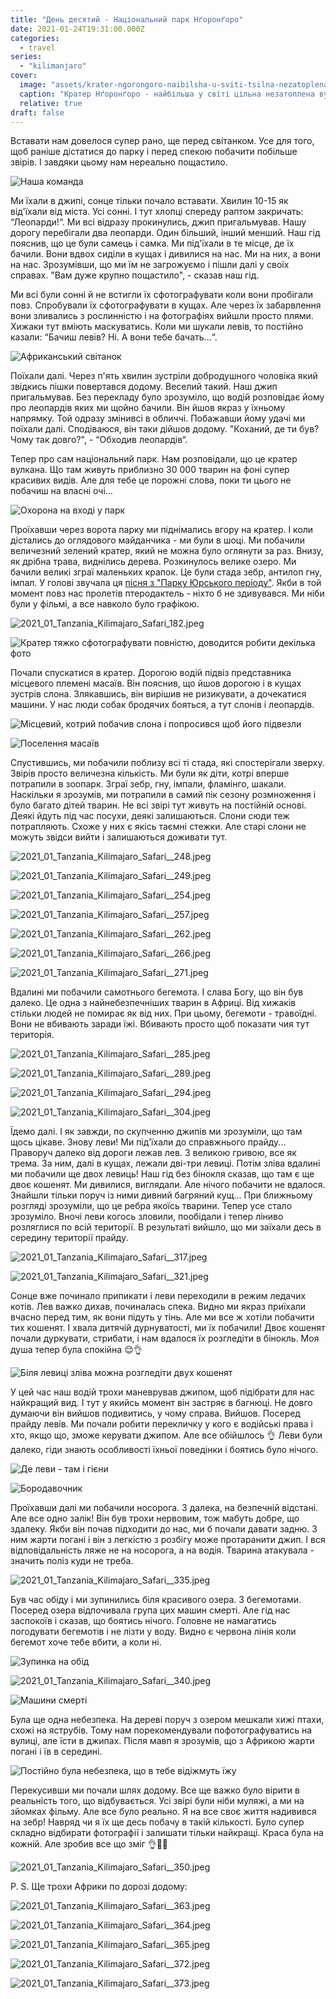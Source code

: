 ```yaml
---
title: "День десятий - Національний парк Нґоронґоро"
date: 2021-01-24T19:31:00.000Z
categories:
  - travel
series:
  - "kilimanjaro"
cover:
  image: "assets/krater-ngorongoro-naibilsha-u-sviti-tsilna-nezatoplena-vulkanichna-kaldera-f585.jpg"
  caption: "Кратер Нґоронґоро - найбільша у світі цільна незатоплена вулканічна кальдера"
  relative: true
draft: false
---
```


Вставати нам довелося супер рано, ще перед світанком. Усе для того, щоб раніше дістатися до парку і перед спекою побачити побільше звірів. І завдяки цьому нам нереально пощастило.

![Наша команда](assets/nasha-komanda-ddae.jpg "Наша команда")

Ми їхали в джипі, сонце тільки почало вставати. Хвилин 10-15 як від'їхали від міста. Усі сонні. І тут хлопці спереду раптом закричать: “Леопарди!“. Ми всі відразу прокинулись, джип пригальмував. Нашу дорогу перебігали два леопарди. Один більший, інший менший. Наш гід пояснив, що це були самець і самка. Ми під'їхали в те місце, де їх бачили. Вони вдвох сиділи в кущах і дивилися на нас. Ми на них, а вони на нас. Зрозумівши, що ми їм не загрожуємо і пішли далі у своїх справах. "Вам дуже крупно пощастило", - сказав наш гід.

Ми всі були сонні й не встигли їх сфотографувати коли вони пробігали повз. Спробували їх сфотографувати в кущах. Але через їх забарвлення вони зливались з рослинністю і на фотографіях вийшли просто плями. Хижаки тут вміють маскуватись. Коли ми шукали левів, то постійно казали: “Бачиш левів? Ні. А вони тебе бачать...“.

![Африканський світанок](assets/afrikanskii-svitanok-ab43.jpg "Африканський світанок")

Поїхали далі. Через п'ять хвилин зустріли добродушного чоловіка який звідкись пішки повертався додому. Веселий такий. Наш джип пригальмував. Без перекладу було зрозуміло, що водій розповідає йому про леопардів яких ми щойно бачили. Він йшов якраз у їхньому напрямку. Той одразу змінивсі в обличчі. Побажавши йому удачі ми поїхали далі. Сподіваюся, він таки дійшов додому. "Коханий, де ти був? Чому так довго?", - “Обходив леопардів“.

Тепер про сам національний парк. Нам розповідали, що це кратер вулкана. Що там живуть приблизно 30 000 тварин на фоні супер красивих видів. Але для тебе це порожні слова, поки ти цього не побачиш на власні очі…

![Охорона на вході у парк](assets/ohorona-na-vhodi-u-park-d43f.jpg "Охорона на вході у парк")

Проїхавши через ворота парку ми піднімались вгору на кратер. І коли дістались до оглядового майданчика - ми були в шоці. Ми побачили величезний зелений кратер, який не можна було оглянути за раз. Внизу, як дрібна трава, виднілись дерева. Розкинулось велике озеро. Ми бачили великі зграї маленьких крапок. Це були стада зебр, антилоп гну, імпал. У голові звучала ця [пісня з "Парку Юрського періоду"](https://youtu.be/428IyxSfsls). Якби в той момент повз нас пролетів птеродактель - ніхто б не здивувався. Ми ніби були у фільмі, а все навколо було графікою.

![2021_01_Tanzania_Kilimajaro_Safari_182.jpeg](assets/2021-01-tanzania-kilimajaro-safari-182-afef.jpg)

![Кратер тяжко сфотографувати повністю, доводится робити декілька фото](assets/krater-tyazhko-sfotografuvati-povnistyu-dovoditsya-robiti-dekilka-foto-cdec.jpg "Кратер тяжко сфотографувати повністю, доводится робити декілька фото")

Почали спускатися в кратер. Дорогою водій підвіз представника місцевого племені масаїв. Він пояснив, що йшов дорогою і в кущах зустрів слона. Злякавшись, він вирішив не ризикувати, а дочекатися машини. У нас люди собак бродячих бояться, а тут слонів і леопардів.

![Місцевий, котрий побачив слона і попросився щоб його підвезли](assets/mistsevii-kotrii-pobachiv-slona-i-poprosivsya-schob-iogo-pidvezli-02d6.jpg "Місцевий, котрий побачив слона і попросився щоб його підвезли")

![Поселення масаїв](assets/poselennya-masaiv-baac.jpg "Поселення масаїв")

Спустившись, ми побачили поблизу всі ті стада, які спостерігали зверху. Звірів просто величезна кількість. Ми були як діти, котрі вперше потрапили в зоопарк. Зграї зебр, гну, імпали, фламінго, шакали. Наскільки я зрозумів, ми потрапили в самий пік сезону розмноження і було багато дітей тварин. Не всі звірі тут живуть на постійній основі. Деякі йдуть під час посухи, деякі залишаються. Слони сюди теж потрапляють. Схоже у них є якісь таємні стежки. Але старі слони не можуть звідси вийти і залишаються доживати тут.

![2021_01_Tanzania_Kilimajaro_Safari__248.jpeg](assets/2021-01-tanzania-kilimajaro-safari-248-947d.jpg)

![2021_01_Tanzania_Kilimajaro_Safari__249.jpeg](assets/2021-01-tanzania-kilimajaro-safari-249-be0b.jpg)

![2021_01_Tanzania_Kilimajaro_Safari__254.jpeg](assets/2021-01-tanzania-kilimajaro-safari-254-48e7.jpg)

![2021_01_Tanzania_Kilimajaro_Safari__257.jpeg](assets/2021-01-tanzania-kilimajaro-safari-257-0d4f.jpg)

![2021_01_Tanzania_Kilimajaro_Safari__262.jpeg](assets/2021-01-tanzania-kilimajaro-safari-262-25fc.jpg)

![2021_01_Tanzania_Kilimajaro_Safari__266.jpeg](assets/2021-01-tanzania-kilimajaro-safari-266-f8c6.jpg)

![2021_01_Tanzania_Kilimajaro_Safari__271.jpeg](assets/2021-01-tanzania-kilimajaro-safari-271-e72c.jpg)

Вдалині ми побачили самотнього бегемота. І слава Богу, що він був далеко. Це одна з найнебезпечніших тварин в Африці. Від хижаків стільки людей не помирає як від них. При цьому, бегемоти - травоїдні. Вони не вбивають заради їжі. Вбивають просто щоб показати чия тут територія.

![2021_01_Tanzania_Kilimajaro_Safari__285.jpeg](assets/2021-01-tanzania-kilimajaro-safari-285-3e70.jpg)

![2021_01_Tanzania_Kilimajaro_Safari__289.jpeg](assets/2021-01-tanzania-kilimajaro-safari-289-5dae.jpg)

![2021_01_Tanzania_Kilimajaro_Safari__294.jpeg](assets/2021-01-tanzania-kilimajaro-safari-294-55ab.jpg)

![2021_01_Tanzania_Kilimajaro_Safari__304.jpeg](assets/2021-01-tanzania-kilimajaro-safari-304-ec69.jpg)

Їдемо далі. І як завжди, по скупченню джипів ми зрозуміли, що там щось цікаве. Знову леви! Ми під'їхали до справжнього прайду... Праворуч далеко від дороги лежав лев. З великою гривою, все як трема. За ним, далі в кущах, лежали дві-три левиці. Потім зліва вдалині ми побачили ще двох левиць! Наш гід без бінокля сказав, що там є ще двоє кошенят. Ми дивилися, виглядали. Але нічого побачити не вдалося. Знайшли тільки поруч із ними дивний багряний кущ... При ближньому розгляді зрозуміли, що це ребра якоїсь тварини. Тепер усе стало зрозуміло. Вночі леви когось зловили, пообідали і тепер ліниво розляглися по всій території. В результаті вийшло, що ми заїхали десь в середину території прайду.

![2021_01_Tanzania_Kilimajaro_Safari__317.jpeg](assets/2021-01-tanzania-kilimajaro-safari-317-3814.jpg)

![2021_01_Tanzania_Kilimajaro_Safari__321.jpeg](assets/2021-01-tanzania-kilimajaro-safari-321-b4cc.jpg)

Сонце вже починало припикати і леви переходили в режим ледачих котів. Лев важко дихав, починалась спека. Видно ми якраз приїхали вчасно перед тим, як вони підуть у тінь. Але ми все ж хотіли побачити тих кошенят. І хвала дитячій дурнуватості, ми їх побачили! Двоє кошенят почали дуркувати, стрибати, і нам вдалося їх розгледіти в бінокль. Моя душа тепер була спокійна 😌👌

![Біля левиці зліва можна розгледіти двух кошенят](assets/bilya-levitsi-zliva-mozhna-rozglediti-dvuh-koshenyat-ae0e.jpg "Біля левиці зліва можна розгледіти двух кошенят")

У цей час наш водій трохи маневрував джипом, щоб підібрати для нас найкращий вид. І тут у якийсь момент він застряє в багнюці. Не довго думаючи він вийшов подивитись, у чому справа. Вийшов. Посеред прайду левів. Ми почали робити перекличку у кого є водійські права і хто, якщо що, зможе керувати джипом. Але все обійшлось 👌 Леви були далеко, гіди знають особливості їхньої поведінки і боятись було нічого.

![Де леви - там і гієни](assets/de-levi-tam-i-giieni-a123.jpg "Де леви - там і гієни")

![Бородавочник](assets/borodavochnik-63c1.jpg "Бородавочник")

Проїхавши далі ми побачили носорога. З далека, на безпечній відстані. Але все одно залік! Він був трохи нервовим, тож мабуть добре, що здалеку. Якби він почав підходити до нас, ми б почали давати задню. З ним жарти погані і він з легкістю з розбігу може протаранити джип. І вся відповідальність ляже не на носорога, а на водія. Тварина атакувала - значить поліз куди не треба.

![2021_01_Tanzania_Kilimajaro_Safari__335.jpeg](assets/2021-01-tanzania-kilimajaro-safari-335-9aac.jpg)

Був час обіду і ми зупинились біля красивого озера. З бегемотами. Посеред озера відпочивала група цих машин смерті. Але гід нас заспокоїв і сказав, що боятись нічого. Головне не намагатись погодувати бегемотів і не лізти у воду. Видно є червона лінія коли бегемот хоче тебе вбити, а коли ні.

![Зупинка на обід](assets/zupinka-na-obid-8d4f.jpg "Зупинка на обід")

![2021_01_Tanzania_Kilimajaro_Safari__340.jpeg](assets/2021-01-tanzania-kilimajaro-safari-340-5495.jpg)

![Машини смерті](assets/mashini-smerti-a1c1.jpg "Машини смерті")

Була ще одна небезпека. На дереві поруч з озером мешкали хижі птахи, схожі на яструбів. Тому нам порекомендували пофотографуватись на вулиці, але їсти в джипах. Після мавп я зрозумів, що з Африкою жарти погані і їв в середині.

![Постійно була небезпека, що в тебе відіжмуть їжу](assets/postiino-bula-nebezpeka-scho-v-tebe-vidizhmut-izhu-fdc8.jpg "Постійно була небезпека, що в тебе відіжмуть їжу")

Перекусивши ми почали шлях додому. Все ще важко було вірити в реальність того, що відбувається. Усі звірі були ніби муляжі, а ми на зйомках фільму. Але все було реально. Я на все своє життя надивився на зебр! Навряд чи я їх ще десь побачу в такій кількості. Було супер складно відбирати фотографії і залишати тільки найкращі. Краса була на кожній. Але зробив все що зміг 👌🦁🐘

![2021_01_Tanzania_Kilimajaro_Safari__350.jpeg](assets/2021-01-tanzania-kilimajaro-safari-350-0c48.jpg)

P. S. Ще трохи Африки по дорозі додому:

![2021_01_Tanzania_Kilimajaro_Safari__363.jpeg](assets/2021-01-tanzania-kilimajaro-safari-363-f3bf.jpg)

![2021_01_Tanzania_Kilimajaro_Safari__364.jpeg](assets/2021-01-tanzania-kilimajaro-safari-364-0949.jpg)

![2021_01_Tanzania_Kilimajaro_Safari__365.jpeg](assets/2021-01-tanzania-kilimajaro-safari-365-5205.jpg)

![2021_01_Tanzania_Kilimajaro_Safari__372.jpeg](assets/2021-01-tanzania-kilimajaro-safari-372-651e.jpg)

![2021_01_Tanzania_Kilimajaro_Safari__373.jpeg](assets/2021-01-tanzania-kilimajaro-safari-373-1860.jpg)
